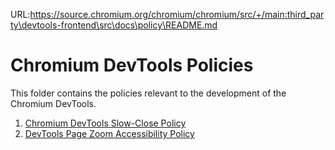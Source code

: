 URL:https://source.chromium.org/chromium/chromium/src/+/main:third_party\devtools-frontend\src\docs\policy\README.md
# Chromium DevTools Policies

This folder contains the policies relevant to the development of the Chromium
DevTools.

1. [Chromium DevTools Slow-Close Policy](./slow-close.md)
2. [DevTools Page Zoom Accessibility Policy](./gar-page-zoom-policy.md)
